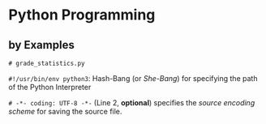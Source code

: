 # Python Programming

## by Examples

`# grade_statistics.py`



`#!/usr/bin/env python3`: Hash-Bang (or *She-Bang*) for specifying the path of the Python Interpreter

`# -*- coding: UTF-8 -*-` (Line 2, **optional**) specifies the *source encoding scheme* for saving the source file.
